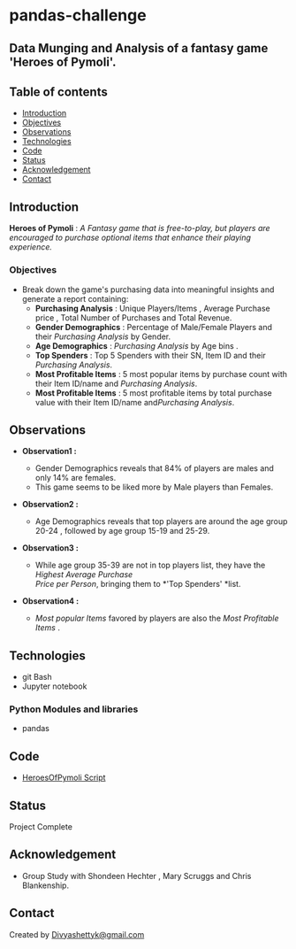 # pandas-challenge## Data Munging and Analysis of a fantasy game 'Heroes of Pymoli'.## Table of contents* [Introduction ](#introduction )* [Objectives ](#objectives)* [Observations](#observations)* [Technologies](#technologies)* [Code](#code)* [Status](#status)* [Acknowledgement ](#acknowledgement )* [Contact](#contact)## Introduction__Heroes of Pymoli__  : *A Fantasy game that is free-to-play, but players are encouraged to purchase optional items that enhance their playing experience.*### Objectives -  Break down the game's purchasing data into meaningful insights and generate a report containing:     *  __Purchasing Analysis__ : Unique Players/Items , Average Purchase price , Total Number of Purchases and Total Revenue.     *  __Gender Demographics__ : Percentage of Male/Female Players and their *Purchasing Analysis* by Gender.     *   __Age Demographics__ : *Purchasing Analysis* by Age bins .     *   __Top Spenders__ : Top 5 Spenders with their SN, Item ID and their *Purchasing Analysis*.     *  __Most Profitable Items__ : 5 most popular items by purchase count with their Item ID/name and *Purchasing Analysis*.     *  __Most Profitable Items__ : 5 most profitable items by total purchase value with their Item ID/name and*Purchasing Analysis*.## Observations- __Observation1 :__  	 *  Gender Demographics reveals that 84% of players are males and only 14% are females.  	 *  This game seems to be liked more by Male players than Females.                                      - __Observation2 :__  	 *   Age Demographics reveals that top players are around the age group 20-24 , followed by                   age group 15-19 and 25-29. 	 - __Observation3 :__ 	 *  While age group 35-39 are not in top players list, they have the *Highest Average Purchase                                      Price per Person*, bringing them to *'Top Spenders' *list.- __Observation4 :__ 	 * *Most popular Items* favored by players are also the *Most Profitable Items* . ## Technologies* git Bash* Jupyter notebook### Python Modules and libraries* pandas ## Code - [HeroesOfPymoli Script](/HeroesOfPymoli/HeroesOfPymoli_starter.ipynb)## StatusProject Complete## Acknowledgement - Group Study with Shondeen Hechter , Mary Scruggs and Chris Blankenship.## ContactCreated by [Divyashettyk@gmail.com](#divyashettyk@gmail.com)